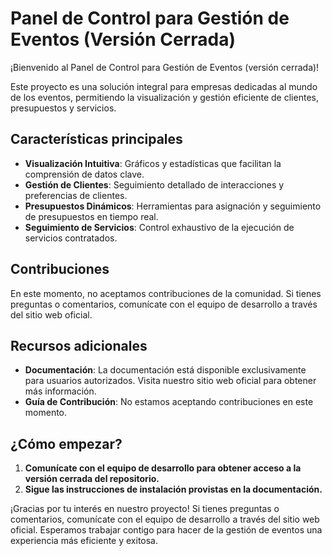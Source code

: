 # Panel de Control para Gestión de Eventos (Versión Cerrada)

¡Bienvenido al Panel de Control para Gestión de Eventos (versión cerrada)!

Este proyecto es una solución integral para empresas dedicadas al mundo de los eventos, permitiendo la visualización y gestión eficiente de clientes, presupuestos y servicios.

## Características principales

- **Visualización Intuitiva**: Gráficos y estadísticas que facilitan la comprensión de datos clave.
- **Gestión de Clientes**: Seguimiento detallado de interacciones y preferencias de clientes.
- **Presupuestos Dinámicos**: Herramientas para asignación y seguimiento de presupuestos en tiempo real.
- **Seguimiento de Servicios**: Control exhaustivo de la ejecución de servicios contratados.

## Contribuciones

En este momento, no aceptamos contribuciones de la comunidad. Si tienes preguntas o comentarios, comunícate con el equipo de desarrollo a través del sitio web oficial.

## Recursos adicionales

- **Documentación**: La documentación está disponible exclusivamente para usuarios autorizados. Visita nuestro sitio web oficial para obtener más información.
- **Guía de Contribución**: No estamos aceptando contribuciones en este momento.

## ¿Cómo empezar?

1. **Comunícate con el equipo de desarrollo para obtener acceso a la versión cerrada del repositorio.**
2. **Sigue las instrucciones de instalación provistas en la documentación.**

¡Gracias por tu interés en nuestro proyecto! Si tienes preguntas o comentarios, comunícate con el equipo de desarrollo a través del sitio web oficial. Esperamos trabajar contigo para hacer de la gestión de eventos una experiencia más eficiente y exitosa.
